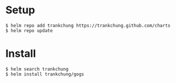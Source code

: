 # Setup
```shell
$ helm repo add trankchung https://trankchung.github.com/charts
$ helm repo update
```

# Install
```shell
$ helm search trankchung
$ helm install trankchung/gogs
```

